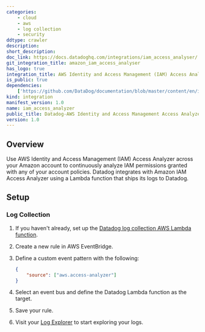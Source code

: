```yaml
---
categories:
    - cloud
    - aws
    - log collection
    - security
ddtype: crawler
description:
short_description:
doc_link: https://docs.datadoghq.com/integrations/iam_access_analyser/
git_integration_title: amazon_iam_access_analyser
has_logo: true
integration_title: AWS Identity and Access Management (IAM) Access Analyzer
is_public: true
dependencies:
    ['https://github.com/DataDog/documentation/blob/master/content/en/integrations/iam_access_analyzer.md']
kind: integration
manifest_version: 1.0
name: iam_access_analyzer
public_title: Datadog-AWS Identity and Access Management Access Analyzer
version: 1.0
---
```


## Overview

Use AWS Identity and Access Management (IAM) Access Analyzer across your Amazon account to continuously analyze IAM permissions granted with any of your account policies. Datadog integrates with Amazon IAM Access Analyzer using a Lambda function that ships its logs to Datadog.

## Setup

### Log Collection

1. If you haven't already, set up the [Datadog log collection AWS Lambda function][1].

2. Create a new rule in AWS EventBridge.

3. Define a custom event pattern with the following:

    ```json
    {
        "source": ["aws.access-analyzer"]
    }
    ```

4. Select an event bus and define the Datadog Lambda function as the target.

5. Save your rule.

6. Visit your [Log Explorer][2] to start exploring your logs.

[1]: https://docs.datadoghq.com/integrations/amazon_web_services/?tab=allpermissions#set-up-the-datadog-lambda-function
[2]: https://app.datadoghq.com/logs
